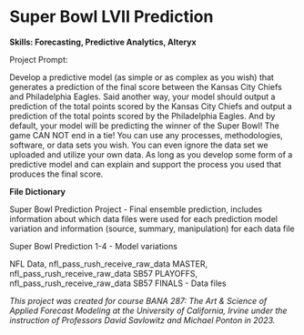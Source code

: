 # Super Bowl LVII Prediction
<p><b>Skills: Forecasting, Predictive Analytics, Alteryx</b></p>

<p>Project Prompt:</p>
<p>Develop a predictive model (as simple or as complex as you wish) that generates a prediction of the final score between the Kansas City Chiefs and Philadelphia Eagles. Said another way, your model should output a prediction of the total points scored by the Kansas City Chiefs and output a prediction of the total points scored by the Philadelphia Eagles. And by default, your model will be predicting the winner of the Super Bowl! The game CAN NOT end in a tie! You can use any processes, methodologies, software, or data sets you wish. You can even ignore the data set we uploaded and utilize your own data. As long as you develop some form of a predictive model and can explain and support the process you used that produces the final score.</p>

<p><b>File Dictionary</b></p>
</p>Super Bowl Prediction Project - Final ensemble prediction, includes information about which data files were used for each prediction model variation and information (source, summary, manipulation) for each data file</p>
</p>Super Bowl Prediction 1-4 - Model variations</p>
</p>NFL Data, nfl_pass_rush_receive_raw_data MASTER, nfl_pass_rush_receive_raw_data SB57 PLAYOFFS, nfl_pass_rush_receive_raw_data SB57 FINALS - Data files</p>

<p><i>This project was created for course BANA 287: The Art & Science of Applied Forecast Modeling at the University of California, Irvine under the instruction of Professors David Savlowitz and Michael Ponton in 2023.</i></p>
